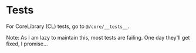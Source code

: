 # Tests

For CoreLibrary (CL) tests, go to `@/core/__tests__`.

Note: As I am lazy to maintain this, most tests are failing. One day they'll get fixed, I promise...
